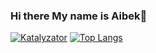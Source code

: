 ### Hi there My name is Aibek👋



[![Katalyzator](https://github-readme-stats.vercel.app/api?username=katalyzator)](https://github.com/katalyzator)
[![Top Langs](https://github-readme-stats.vercel.app/api/top-langs/?username=katalyzator&hide=css,html)](https://github.com/anuraghazra/github-readme-stats)

<!--
**katalyzator/katalyzator** is a ✨ _special_ ✨ repository because its `README.md` (this file) appears on your GitHub profile.
